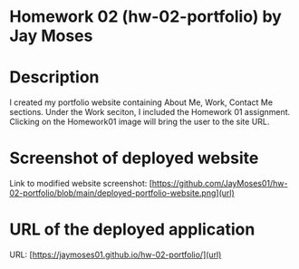 # Homework 02 (hw-02-portfolio) by Jay Moses


# Description

I created my portfolio website containing About Me, Work, Contact Me sections. Under the Work seciton, I included the Homework 01 assignment. Clicking on the Homework01 image will bring the user to the site URL.


# Screenshot of deployed website

Link to modified website screenshot: [https://github.com/JayMoses01/hw-02-portfolio/blob/main/deployed-portfolio-website.png](url)


# URL of the deployed application

URL: [https://jaymoses01.github.io/hw-02-portfolio/](url)


